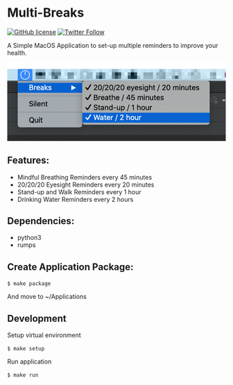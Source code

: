 Multi-Breaks
=============

[![GitHub license](https://img.shields.io/github/license/namuan/multi-breaks.svg)](https://github.com/namuan/multi-breaks/blob/master/LICENSE) [![Twitter Follow](https://img.shields.io/twitter/follow/deskriders_twt.svg?style=social&label=Follow)](https://twitter.com/deskriders_twt)

A Simple MacOS Application to set-up multiple reminders to improve your health.

![screenshot](docs/multi-breaks.png)

## Features:

- Mindful Breathing Reminders every 45 minutes
- 20/20/20 Eyesight Reminders every 20 minutes
- Stand-up and Walk Reminders every 1 hour
- Drinking Water Reminders every 2 hours

## Dependencies:

- python3
- rumps

## Create Application Package:

```
$ make package
```

And move to ~/Applications

## Development

Setup virtual environment

```
$ make setup
```

Run application
```
$ make run
```

